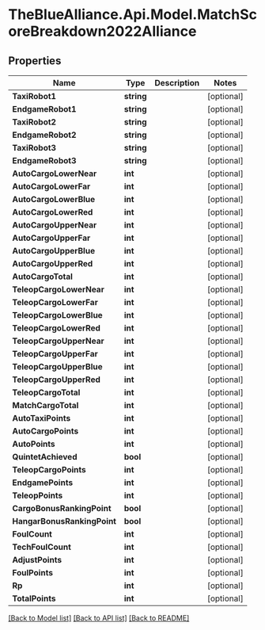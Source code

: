 # TheBlueAlliance.Api.Model.MatchScoreBreakdown2022Alliance

## Properties

Name | Type | Description | Notes
------------ | ------------- | ------------- | -------------
**TaxiRobot1** | **string** |  | [optional] 
**EndgameRobot1** | **string** |  | [optional] 
**TaxiRobot2** | **string** |  | [optional] 
**EndgameRobot2** | **string** |  | [optional] 
**TaxiRobot3** | **string** |  | [optional] 
**EndgameRobot3** | **string** |  | [optional] 
**AutoCargoLowerNear** | **int** |  | [optional] 
**AutoCargoLowerFar** | **int** |  | [optional] 
**AutoCargoLowerBlue** | **int** |  | [optional] 
**AutoCargoLowerRed** | **int** |  | [optional] 
**AutoCargoUpperNear** | **int** |  | [optional] 
**AutoCargoUpperFar** | **int** |  | [optional] 
**AutoCargoUpperBlue** | **int** |  | [optional] 
**AutoCargoUpperRed** | **int** |  | [optional] 
**AutoCargoTotal** | **int** |  | [optional] 
**TeleopCargoLowerNear** | **int** |  | [optional] 
**TeleopCargoLowerFar** | **int** |  | [optional] 
**TeleopCargoLowerBlue** | **int** |  | [optional] 
**TeleopCargoLowerRed** | **int** |  | [optional] 
**TeleopCargoUpperNear** | **int** |  | [optional] 
**TeleopCargoUpperFar** | **int** |  | [optional] 
**TeleopCargoUpperBlue** | **int** |  | [optional] 
**TeleopCargoUpperRed** | **int** |  | [optional] 
**TeleopCargoTotal** | **int** |  | [optional] 
**MatchCargoTotal** | **int** |  | [optional] 
**AutoTaxiPoints** | **int** |  | [optional] 
**AutoCargoPoints** | **int** |  | [optional] 
**AutoPoints** | **int** |  | [optional] 
**QuintetAchieved** | **bool** |  | [optional] 
**TeleopCargoPoints** | **int** |  | [optional] 
**EndgamePoints** | **int** |  | [optional] 
**TeleopPoints** | **int** |  | [optional] 
**CargoBonusRankingPoint** | **bool** |  | [optional] 
**HangarBonusRankingPoint** | **bool** |  | [optional] 
**FoulCount** | **int** |  | [optional] 
**TechFoulCount** | **int** |  | [optional] 
**AdjustPoints** | **int** |  | [optional] 
**FoulPoints** | **int** |  | [optional] 
**Rp** | **int** |  | [optional] 
**TotalPoints** | **int** |  | [optional] 

[[Back to Model list]](../README.md#documentation-for-models) [[Back to API list]](../README.md#documentation-for-api-endpoints) [[Back to README]](../README.md)

